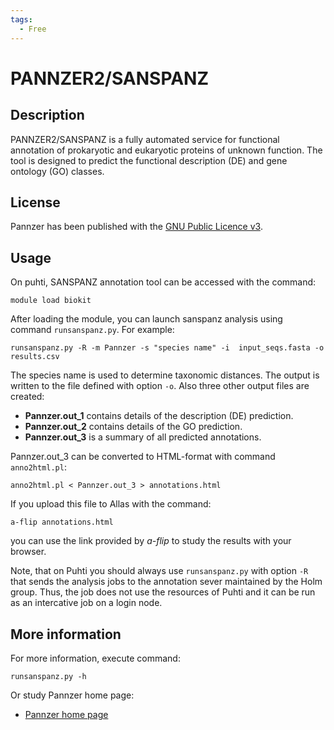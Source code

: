 ```yaml
---
tags:
  - Free
---
```


# PANNZER2/SANSPANZ

## Description

PANNZER2/SANSPANZ is a fully automated service for functional annotation 
of prokaryotic and eukaryotic proteins of unknown function. The tool is 
designed to predict the functional description (DE) and gene ontology (GO) classes. 

## License

Pannzer has been published with the [GNU Public Licence v3](https://www.gnu.org/licenses/gpl-3.0.html).

## Usage

On puhti, SANSPANZ annotation tool can be accessed with the command:

    module load biokit

After loading the module, you can launch sanspanz analysis using command `runsanspanz.py`. For example:
```text
runsanspanz.py -R -m Pannzer -s "species name" -i  input_seqs.fasta -o results.csv
```
The species name is used to determine taxonomic distances. 
The output is written to the file defined with option `-o`.  Also three other output files are created:
* **Pannzer.out_1** contains details of the description (DE) prediction. 
* **Pannzer.out_2** contains details of the GO prediction. 
* **Pannzer.out_3** is a summary of all predicted annotations.

Pannzer.out_3 can be converted to HTML-format with command `anno2html.pl`:

```text
anno2html.pl < Pannzer.out_3 > annotations.html
```
If you upload this file to Allas with the command:
```text
a-flip annotations.html
```
you can use the link provided by _a-flip_ to study the results with your browser.

Note, that on Puhti you should always use `runsanspanz.py` with option `-R` that sends the
analysis jobs to the annotation sever maintained by the Holm group. Thus, the job does not use 
the resources of Puhti and it can be run as an intercative job on a login node.

## More information

For more information, execute command:
```text
runsanspanz.py -h
```
Or study Pannzer home page:

*   [Pannzer home page](http://ekhidna2.biocenter.helsinki.fi/sanspanz/)
